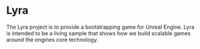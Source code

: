 ﻿# Lyra

The Lyra project is to provide a bootstrapping game for Unreal Engine.  Lyra is intended to be a living sample that shows how we build scalable games around the engines core technology.